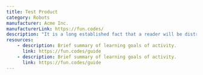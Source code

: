 ```yaml
---
title: Test Product
category: Robots
manufacturer: Acme Inc.
manufacturerLink: https://fun.codes/
description: "It is a long established fact that a reader will be distracted by the readable content of a page when looking at its layout."
resources:
    - description: Brief summary of learning goals of activity.
      link: https://fun.codes/guide
    - description: Brief summary of learning goals of activity.
      link: https://fun.codes/guide
---
```

